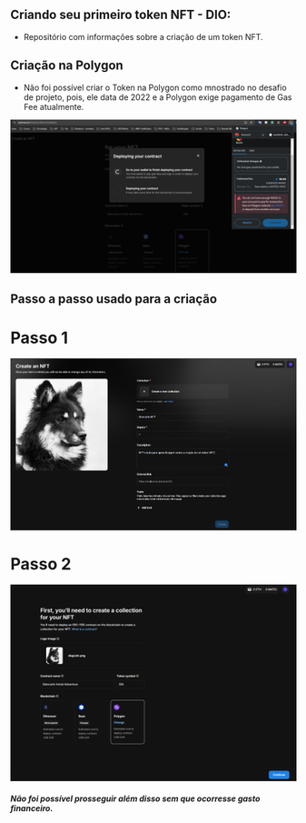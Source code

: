 ## Criando seu primeiro token NFT - DIO:

- Repositório com informações sobre a criação de um token NFT.

## Criação na Polygon

- Não foi possível criar o Token na Polygon como mnostrado no desafio de projeto, pois, ele data de 2022 e a Polygon exige pagamento de Gas Fee atualmente.

![alt text](image.png)

## Passo a passo usado para a criação

# Passo 1

![alt text](image-1.png)

# Passo 2

![alt text](image-3.png)

##### Não foi possível prosseguir além disso sem que ocorresse gasto financeiro.
